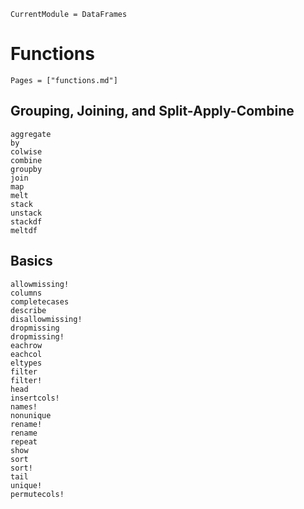 ```@meta
CurrentModule = DataFrames
```

# Functions

```@index
Pages = ["functions.md"]
```

## Grouping, Joining, and Split-Apply-Combine

```@docs
aggregate
by
colwise
combine
groupby
join
map
melt
stack
unstack
stackdf
meltdf
```

## Basics

```@docs
allowmissing!
columns
completecases
describe
disallowmissing!
dropmissing
dropmissing!
eachrow
eachcol
eltypes
filter
filter!
head
insertcols!
names!
nonunique
rename!
rename
repeat
show
sort
sort!
tail
unique!
permutecols!
```
